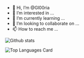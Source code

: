 - 👋 Hi, I’m @Gl00ria
- 👀 I’m interested in ...
- 🌱 I’m currently learning ...
- 💞️ I’m looking to collaborate on ...
- 📫 How to reach me ...
<!--- 
for the status
https://github.com/anuraghazra/github-readme-stats/blob/master/themes/README.md 

find GIFs here:
https://giphy.com/search/computer-stickers

--->

![Github stats](https://github-readme-stats.vercel.app/api?username=Gl00ria&theme=tokyonight&show_icons=true&count_private=true)

![Top Languages Card](https://github-readme-stats.vercel.app/api/top-langs/?username=shinokada&layout=compact)
<!---
Gl00ria/Gl00ria is a ✨ special ✨ repository because its `README.md` (this file) appears on your GitHub profile.
You can click the Preview link to take a look at your changes.
--->
